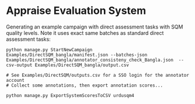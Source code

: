 # Appraise Evaluation System



Generating an example campaign with direct assessment tasks with SQM quality
levels. Note it uses exact same batches as standard direct assessment tasks:

    python manage.py StartNewCampaign Examples/DirectSQM_bangla/manifest.json --batches-json Examples/DirectSQM_bangla/annotator_consisteny_check_Bangla.json  --csv-output Examples/DirectSQM_bangla/output.csv

    # See Examples/DirectSQM/outputs.csv for a SSO login for the annotator account
    # Collect some annotations, then export annotation scores...

    python manage.py ExportSystemScoresToCSV urdusqm4

